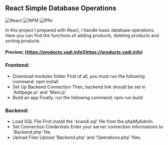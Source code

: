 ## React Simple Database Operations

![React](https://badgen.net/badge/React/18.2.0/blue)
![NPM](https://badgen.net/badge/icon/v8.19.2?icon=npm&label)
![PRs](https://badgen.net/badge/PRs/welcome/green)



In this project I prepared with React, I handle basic database operations. Here you can find the functions of adding products, deleting products and sorting products.

#### Preview; [https://products.vadi.info](https://products.vadi.info)

### Frontend:
* Download modules folder First of all, you must run the following command: npm install
* Set Up Backend Connection Then, backend link should be set in 'Addpage.js' and 'Main.js'
* Build an app Finally, run the following command: npm run build

### Backend:
* Load SQL File First install the 'scandi.sql' file from the phpMyAdmin.
* Set Connection Credentials Enter your server connection informations to 'Backend.php' file.
* Upload Files Upload 'Backend.php' and 'Operations.php' files.